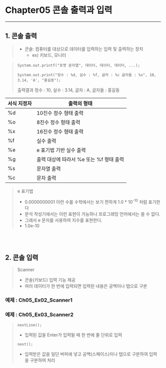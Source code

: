 # Chapter05 콘솔 출력과 입력
***

## 1. 콘솔 출력
> - 콘솔: 컴퓨터를 대상으로 데이터를 입력하는 입력 및 출력하는 장치
>   - ex) 키보드, 모니터

> ```System.out.printf("포맷 문자열", 데이터, 데이터, 데이터, ...);```
> 
> ```System.out.print("정수 : %d, 실수 : %f, 글자 : %c 글자들 : %s", 10, 3.14, 'A', "홍길동");```
> 
> 출력결과
> 정수 : 10, 실수 : 3.14, 글자 : A, 글자들 : 홍길동

| 서식 지정자 | 출력의 형태                    |
|--------|---------------------------|
| %d     | 10진수 정수 형태 출력             |
| %o     | 8진수 정수 형태 출력              |
| %x     | 16진수 정수 형태 출력             |
| %f     | 실수 출력                     |
| %e     | e 표기법 기반 실수 출력            |
| %g     | 출력 대상에 따라서 %e 또는 %f 형태 출력 |
| %s     | 문자열 출력                    |
| %c     | 문자 출력                     |

> e 표기법
> - 0.0000000001 이런 수를 수학에서는 보기 편하게 1.0 * 10<sup>-10</sup> 처럼 표기한다
> - 문석 작성기에서는 이런 표현이 가능하나 프로그래밍 언어에서는 쓸 수 없다.
> - 그래서 e 문자를 사용하여 지수를 표현한다.
> - 1.0e-10

<br><br>

## 2. 콘솔 입력
> Scanner
> - 콘솔(키보드) 입력 기능 제공
> - 여러 데이터가 한 번에 입력되면 입력된 내용은 공백이나 탭으로 구분

### 예제 : Ch05_Ex02_Scanner1
### 예제 : Ch05_Ex03_Scanner2

> ```nextLine();```
> - 입력된 값을 Enter가 입력될 때 한 번에 줄 단위로 입력
>
> ```next();```
> - 입력받은 값을 일단 버퍼에 넣고 공백(스페이스)이나 탭으로 구분하여 입력을 구분하여 처리